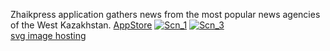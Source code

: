 Zhaikpress application gathers news from the most popular news agencies of the West Kazakhstan.
<a href="https://itunes.apple.com/kz/app/zhaikpress/id1300242145?mt=8">AppStore</a>
<a href="https://ibb.co/kxa9AR"><img src="https://preview.ibb.co/ncufH6/Scn_1.png" alt="Scn_1" border="0"></a>
<a href="https://ibb.co/k54Qjm"><img src="https://preview.ibb.co/dcXZc6/Scn_3.png" alt="Scn_3" border="0"></a><br /><a target='_blank' href='https://imgbb.com/'>svg image hosting</a><br />
